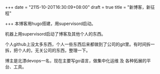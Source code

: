 +++
date = "2115-10-20T16:30:09+08:00"
draft = true
title = "新博客，新征程"

+++
本博客用hugo搭建，用supervisord启动。

机器上用supervisord启动了博客及其他个人的东西。

个人github上没太多东西，个人一些东西后来都做到了公司的git里。有时间拆一拆，把个人的，无关公司的东西，整理一下。

博主是北漂devops一名，现在主要写go语言，做集中化运维 及 各种拓展的平台、工具。
